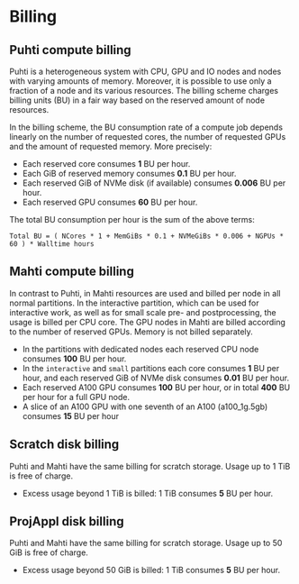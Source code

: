 # Billing

## Puhti compute billing

Puhti is a heterogeneous system with CPU, GPU and IO nodes and nodes with
varying amounts of memory. Moreover, it is possible to use only a fraction of a
node and its various resources. The billing scheme charges billing units (BU)
in a fair way based on the reserved amount of node resources.

In the billing scheme, the BU consumption rate of a compute job depends
linearly on the number of requested cores, the number of requested GPUs and the
amount of requested memory. More precisely:

* Each reserved core consumes **1** BU per hour.
* Each GiB of reserved memory consumes **0.1** BU per hour.
* Each reserved GiB of NVMe disk (if available) consumes **0.006** BU per hour.
* Each reserved GPU consumes **60** BU per hour.

The total BU consumption per hour is the sum of the above terms:

```
Total BU = ( NCores * 1 + MemGiBs * 0.1 + NVMeGiBs * 0.006 + NGPUs * 60 ) * Walltime hours
```

## Mahti compute billing

In contrast to Puhti, in Mahti resources are used and billed per node in all
normal partitions. In the interactive partition, which can be used for
interactive work, as well as for small scale pre- and postprocessing, the usage
is billed per CPU core. The GPU nodes in Mahti are billed according to the number
of reserved GPUs. Memory is not billed separately.

* In the partitions with dedicated nodes each reserved CPU node consumes **100** BU per hour.
* In the `interactive` and `small` partitions each core consumes **1** BU per hour, and each reserved GiB of NVMe disk consumes **0.01** BU per hour.
* Each reserved A100 GPU consumes **100** BU per hour, or in total **400** BU per
  hour for a full GPU node.
* A slice of an A100 GPU with one seventh of an A100 (a100_1g.5gb) consumes **15** BU per hour 

## Scratch disk billing

Puhti and Mahti have the same billing for scratch storage. Usage up to 1 TiB is free of charge. 

* Excess usage beyond 1 TiB is billed: 1 TiB consumes **5** BU per hour.

## ProjAppl disk billing

Puhti and Mahti have the same billing for scratch storage. Usage up to 50 GiB is free of charge. 

* Excess usage beyond 50 GiB is billed: 1 TiB consumes **5** BU per hour.
